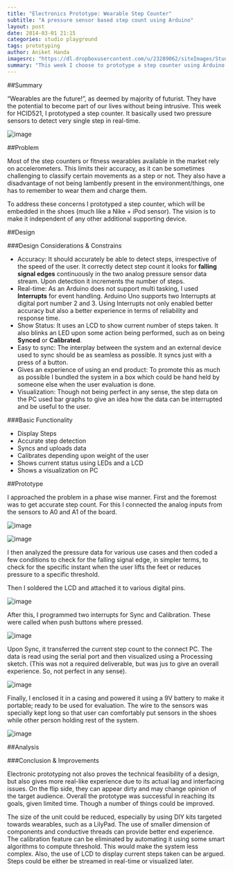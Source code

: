 ```yaml
---
title: "Electronics Prototype: Wearable Step Counter"
subtitle: "A pressure sensor based step count using Arduino"
layout: post
date: 2014-03-01 21:15
categories: studio playground
tags: prototyping
author: Aniket Handa
imagesrc: "https://dl.dropboxusercontent.com/u/23289062/siteImages/Studio/Q2/W6/8.JPG"
summary: "This week I choose to prototype a step counter using Arduino Uno, a LCD and two pressure sensors.." 
---
```


##Summary

“Wearables are the future!”, as deemed by majority of futurist. They have the potential to become part of our lives without being intrusive. This week for HCID521, I prototyped a step counter. It basically used two pressure sensors to detect very single step in real-time.

![image](https://dl.dropboxusercontent.com/u/23289062/siteImages/Studio/Q2/W6/3.JPG)

##Problem

Most of the step counters or fitness wearables available in the market rely on accelerometers. This limits their accuracy, as it can be sometimes challenging to classify certain movements as a step or not. They also have a disadvantage of not being lambently present in the environment/things, one has to remember to wear them and charge them.

To address these concerns I prototyped a step counter, which will be embedded in the shoes (much like a Nike + iPod sensor). The vision is to make it independent of any other additional supporting device.
 

##Design

###Design Considerations & Constrains

* Accuracy: It should accurately be able to detect steps, irrespective of the speed of the user. It correctly detect step count it looks for **falling signal edges** continuously in the two analog pressure sensor data stream. Upon detection it increments the number of steps.
* Real-time: As an Arduino does not support multi tasking, I used **Interrupts** for event handling. Arduino Uno supports two Interrupts at digital port number 2 and 3. Using Interrupts not only enabled better accuracy but also a better experience in terms of reliability and response time.
* Show Status: It uses an LCD to show current number of steps taken. It also blinks an LED upon some action being performed, such as on being **Synced** or **Calibrated**.
* Easy to sync: The interplay between the system and an external device used to sync should be as seamless as possible. It syncs just with a press of a button.
* Gives an experience of using an end product: To promote this as much as possible I bundled the system in a box which could be hand held by someone else when the user evaluation is done.
* Visualization: Though not being perfect in any sense, the step data on the PC used bar graphs to give an idea how the data can be interrupted and be useful to the user.

###Basic Functionality

* Display Steps
* Accurate step detection
* Syncs and uploads data
* Calibrates depending upon weight of the user
* Shows current status using LEDs and a LCD
* Shows a visualization on PC

##Prototype

I approached the problem in a phase wise manner. First and the foremost was to get accurate step count. For this I connected the analog inputs from the sensors to A0 and A1 of the board.

![image](https://dl.dropboxusercontent.com/u/23289062/siteImages/Studio/Q2/W6/7.JPG)

![image](https://dl.dropboxusercontent.com/u/23289062/siteImages/Studio/Q2/W6/5.JPG)

I then analyzed the pressure data for various use cases and then coded a few conditions to check for the falling signal edge, in simpler terms, to check for the specific instant when the user lifts the feet or reduces pressure to a specific threshold.

Then I soldered the LCD and attached it to various digital pins.

![image](https://dl.dropboxusercontent.com/u/23289062/siteImages/Studio/Q2/W6/8.JPG)

After this, I programmed two interrupts for Sync and Calibration. These were called when push buttons where pressed.
 
![image](https://dl.dropboxusercontent.com/u/23289062/siteImages/Studio/Q2/W6/6.JPG)

Upon Sync, it transferred the current step count to the connect PC. The data is read using the serial port and then visualized using a Processing sketch. (This was not a required deliverable, but was jus to give an overall experience. So, not perfect in any sense).

![image](https://dl.dropboxusercontent.com/u/23289062/siteImages/Studio/Q2/W6/10.png)

Finally, I enclosed it in a casing and powered it using a 9V battery to make it portable; ready to be used for evaluation. The wire to the sensors was specially kept long so that user can comfortably put sensors in the shoes while other person holding rest of the system.

![image](https://dl.dropboxusercontent.com/u/23289062/siteImages/Studio/Q2/W6/2.JPG)

##Analysis
 
###Conclusion & Improvements 

Electronic prototyping not also proves the technical feasibility of a design, but also gives more real-like experience due to its actual lag and interfacing issues. On the flip side, they can appear dirty and may change opinion of the target audience. Overall the prototype was successful in reaching its goals, given limited time. Though a number of things could be improved. 

The size of the unit could be reduced, especially by using DIY kits targeted towards wearables, such as a LilyPad. The use of smaller dimension of components and conductive threads can provide better end experience. The calibration feature can be eliminated by automating it using some smart algorithms to compute threshold. This would make the system less complex. Also, the use of LCD to display current steps taken can be argued. Steps could be either be streamed in real-time or visualized later.  

